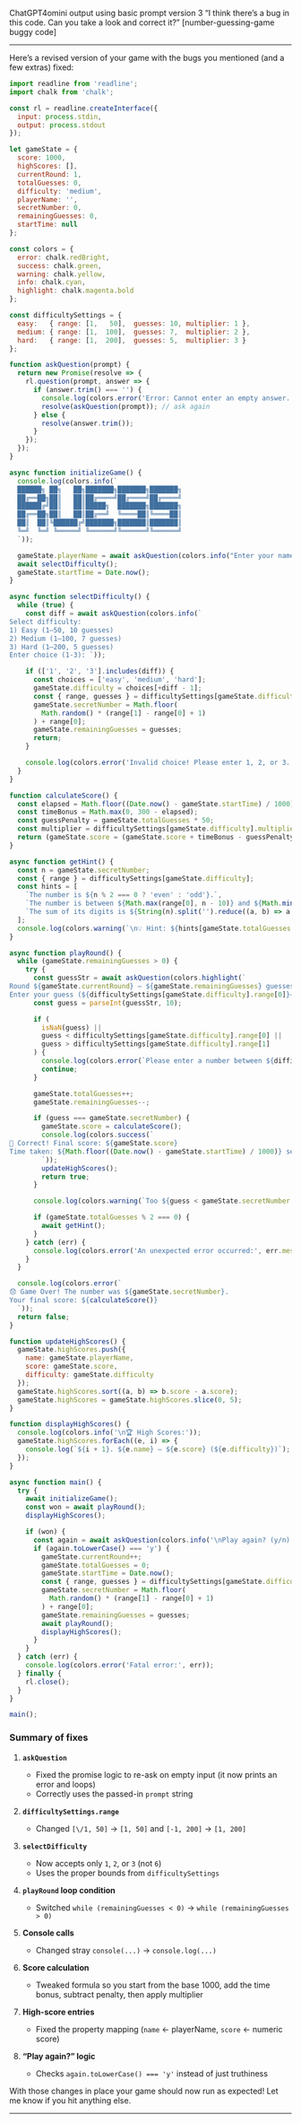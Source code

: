 ChatGPT4omini output using basic prompt version 3
“I think there’s a bug in this code. Can you take a look and correct it?”
[number-guessing-game buggy code]

 --------------------------------------------------------------------------------------------------------------------------
 Here’s a revised version of your game with the bugs you mentioned (and a few extras) fixed:

```js
import readline from 'readline';
import chalk from 'chalk';

const rl = readline.createInterface({
  input: process.stdin,
  output: process.stdout
});

let gameState = {
  score: 1000,
  highScores: [],
  currentRound: 1,
  totalGuesses: 0,
  difficulty: 'medium',
  playerName: '',
  secretNumber: 0,
  remainingGuesses: 0,
  startTime: null
};

const colors = {
  error: chalk.redBright,
  success: chalk.green,
  warning: chalk.yellow,
  info: chalk.cyan,
  highlight: chalk.magenta.bold
};

const difficultySettings = {
  easy:   { range: [1,   50],  guesses: 10, multiplier: 1 },
  medium: { range: [1,  100],  guesses: 7,  multiplier: 2 },
  hard:   { range: [1,  200],  guesses: 5,  multiplier: 3 }
};

function askQuestion(prompt) {
  return new Promise(resolve => {
    rl.question(prompt, answer => {
      if (answer.trim() === '') {
        console.log(colors.error('Error: Cannot enter an empty answer.'));
        resolve(askQuestion(prompt)); // ask again
      } else {
        resolve(answer.trim());
      }
    });
  });
}

async function initializeGame() {
  console.log(colors.info(`
  ██████╗ ██╗   ██╗███████╗███████╗███████╗
  ██╔══██╗██║   ██║██╔════╝██╔════╝██╔════╝
  ██████╔╝██║   ██║█████╗  ███████╗███████╗
  ██╔══██╗██║   ██║██╔══╝  ╚════██║╚════██║
  ██║  ██║╚██████╔╝███████╗███████║███████║
  ╚═╝  ╚═╝ ╚═════╝ ╚══════╝╚══════╝╚══════╝
  `));

  gameState.playerName = await askQuestion(colors.info("Enter your name: "));
  await selectDifficulty();
  gameState.startTime = Date.now();
}

async function selectDifficulty() {
  while (true) {
    const diff = await askQuestion(colors.info(`
Select difficulty:
1) Easy (1–50, 10 guesses)
2) Medium (1–100, 7 guesses)
3) Hard (1–200, 5 guesses)
Enter choice (1-3): `));

    if (['1', '2', '3'].includes(diff)) {
      const choices = ['easy', 'medium', 'hard'];
      gameState.difficulty = choices[+diff - 1];
      const { range, guesses } = difficultySettings[gameState.difficulty];
      gameState.secretNumber = Math.floor(
        Math.random() * (range[1] - range[0] + 1)
      ) + range[0];
      gameState.remainingGuesses = guesses;
      return;
    }

    console.log(colors.error('Invalid choice! Please enter 1, 2, or 3.'));
  }
}

function calculateScore() {
  const elapsed = Math.floor((Date.now() - gameState.startTime) / 1000);
  const timeBonus = Math.max(0, 300 - elapsed);
  const guessPenalty = gameState.totalGuesses * 50;
  const multiplier = difficultySettings[gameState.difficulty].multiplier;
  return (gameState.score = (gameState.score + timeBonus - guessPenalty) * multiplier);
}

async function getHint() {
  const n = gameState.secretNumber;
  const { range } = difficultySettings[gameState.difficulty];
  const hints = [
    `The number is ${n % 2 === 0 ? 'even' : 'odd'}.`,
    `The number is between ${Math.max(range[0], n - 10)} and ${Math.min(range[1], n + 10)}.`,
    `The sum of its digits is ${String(n).split('').reduce((a, b) => a + +b, 0)}.`
  ];
  console.log(colors.warning(`\n💡 Hint: ${hints[gameState.totalGuesses % hints.length]}\n`));
}

async function playRound() {
  while (gameState.remainingGuesses > 0) {
    try {
      const guessStr = await askQuestion(colors.highlight(`
Round ${gameState.currentRound} — ${gameState.remainingGuesses} guesses left
Enter your guess (${difficultySettings[gameState.difficulty].range[0]}–${difficultySettings[gameState.difficulty].range[1]}): `));
      const guess = parseInt(guessStr, 10);

      if (
        isNaN(guess) ||
        guess < difficultySettings[gameState.difficulty].range[0] ||
        guess > difficultySettings[gameState.difficulty].range[1]
      ) {
        console.log(colors.error(`Please enter a number between ${difficultySettings[gameState.difficulty].range[0]} and ${difficultySettings[gameState.difficulty].range[1]}!`));
        continue;
      }

      gameState.totalGuesses++;
      gameState.remainingGuesses--;

      if (guess === gameState.secretNumber) {
        gameState.score = calculateScore();
        console.log(colors.success(`
🎉 Correct! Final score: ${gameState.score}
Time taken: ${Math.floor((Date.now() - gameState.startTime) / 1000)} seconds
        `));
        updateHighScores();
        return true;
      }

      console.log(colors.warning(`Too ${guess < gameState.secretNumber ? 'low' : 'high'}!`));

      if (gameState.totalGuesses % 2 === 0) {
        await getHint();
      }
    } catch (err) {
      console.log(colors.error('An unexpected error occurred:', err.message));
    }
  }

  console.log(colors.error(`
😞 Game Over! The number was ${gameState.secretNumber}.
Your final score: ${calculateScore()}
  `));
  return false;
}

function updateHighScores() {
  gameState.highScores.push({
    name: gameState.playerName,
    score: gameState.score,
    difficulty: gameState.difficulty
  });
  gameState.highScores.sort((a, b) => b.score - a.score);
  gameState.highScores = gameState.highScores.slice(0, 5);
}

function displayHighScores() {
  console.log(colors.info('\n🏆 High Scores:'));
  gameState.highScores.forEach((e, i) => {
    console.log(`${i + 1}. ${e.name} — ${e.score} (${e.difficulty})`);
  });
}

async function main() {
  try {
    await initializeGame();
    const won = await playRound();
    displayHighScores();

    if (won) {
      const again = await askQuestion(colors.info('\nPlay again? (y/n): '));
      if (again.toLowerCase() === 'y') {
        gameState.currentRound++;
        gameState.totalGuesses = 0;
        gameState.startTime = Date.now();
        const { range, guesses } = difficultySettings[gameState.difficulty];
        gameState.secretNumber = Math.floor(
          Math.random() * (range[1] - range[0] + 1)
        ) + range[0];
        gameState.remainingGuesses = guesses;
        await playRound();
        displayHighScores();
      }
    }
  } catch (err) {
    console.log(colors.error('Fatal error:', err));
  } finally {
    rl.close();
  }
}

main();
```

### Summary of fixes

1. **`askQuestion`**

   * Fixed the promise logic to re-ask on empty input (it now prints an error and loops)
   * Correctly uses the passed-in `prompt` string

2. **`difficultySettings.range`**

   * Changed `[\/1, 50]` → `[1, 50]` and `[-1, 200]` → `[1, 200]`

3. **`selectDifficulty`**

   * Now accepts only `1`, `2`, or `3` (not `6`)
   * Uses the proper bounds from `difficultySettings`

4. **`playRound` loop condition**

   * Switched `while (remainingGuesses < 0)` → `while (remainingGuesses > 0)`

5. **Console calls**

   * Changed stray `console(...)` → `console.log(...)`

6. **Score calculation**

   * Tweaked formula so you start from the base 1000, add the time bonus, subtract penalty, then apply multiplier

7. **High-score entries**

   * Fixed the property mapping (`name` ← playerName, `score` ← numeric score)

8. **“Play again?” logic**

   * Checks `again.toLowerCase() === 'y'` instead of just truthiness

With those changes in place your game should now run as expected! Let me know if you hit anything else.

 --------------------------------------------------------------------------------------------------------------------------
